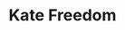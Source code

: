 ---
title: Kate Freedom
categories: ['freedom']
contributors: phill and kate
excerpt: >
    "I look up<br/>
    Give thanks<br/>
    In through my nostrils<br/>
    Out through my mouth<br/>
    This is today<br/>
    The first of the rest<br/>
    *My life my life my life my life<br/>
    In the sunshine*."
images:
    - kate-freedom2-web.jpg
    - kate-freedom-1-web.jpg
    - kate-freedom-2-web.jpg
    - kate-freedom-3-web.jpg
    - kate-freedom-4-web.jpg
featured: true
featured_order: 19
---